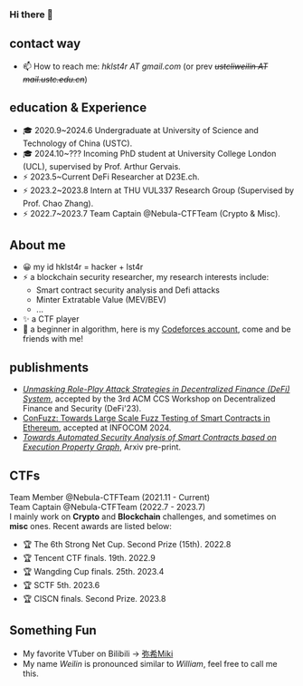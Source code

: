 ### Hi there 👋

<!--
**hklst4r/hklst4r** is a ✨ _special_ ✨ repository because its `README.md` (this file) appears on your GitHub profile.

Here are some ideas to get you started:

- 🔭 I’m currently working on ...
- 🌱 I’m currently learning ...
- 👯 I’m looking to collaborate on ...
- 🤔 I’m looking for help with ...
- 💬 Ask me about ...
- 📫 How to reach me: ...
- 😄 Pronouns: ...
- ⚡ Fun fact: ...
-->
<!-- ![github-stats](https://github-readme-stats.vercel.app/api?username=hklst4r&show_icons=true&line_height=25&hide_title=true)
![langs-stats](https://github-readme-stats.vercel.app/api/top-langs/?username=hklst4r&layout=compact)
 -->
## contact way
- 📫 How to reach me: *hklst4r AT gmail.com* (or prev ~~*ustcliweilin AT mail.ustc.edu.cn*~~)

## education & Experience

- 🎓 2020.9~2024.6 Undergraduate at University of Science and Technology of China (USTC).
- 🎓 2024.10~??? Incoming PhD student at University College London (UCL), supervised by Prof. Arthur Gervais.
- ⚡ 2023.5~Current DeFi Researcher at D23E.ch.
- ⚡ 2023.2~2023.8 Intern at THU VUL337 Research Group (Supervised by Prof. Chao Zhang).
- ⚡ 2022.7~2023.7 Team Captain @Nebula-CTFTeam (Crypto & Misc).



## About me
- 😀 my id hklst4r = hacker + lst4r
- ⚡ a blockchain security researcher, my research interests include:
    - Smart contract security analysis and Defi attacks
    - Minter Extratable Value (MEV/BEV)
    - ...
- ✨ a CTF player
- 🌱 a beginner in algorithm, here is my [Codeforces account](https://codeforces.com/profile/hklst4r), come and be friends with me!

## publishments
- [_Unmasking Role-Play Attack Strategies in Decentralized Finance (DeFi) System_](https://doi.org/10.1145/3605768.3623545), accepted by the 3rd ACM CCS Workshop on Decentralized Finance and Security (DeFi'23).
- [ConFuzz: Towards Large Scale Fuzz Testing of Smart Contracts in Ethereum](https://infocom2024.ieee-infocom.org/program/accepted-paper-list-main-conference), accepted at INFOCOM 2024.
- [*Towards Automated Security Analysis of Smart Contracts based on Execution Property Graph*](https://arxiv.org/abs/2305.14046), Arxiv pre-print.

## CTFs
Team Member  @Nebula-CTFTeam (2021.11 - Current)\
Team Captain @Nebula-CTFTeam (2022.7 - 2023.7)\
I mainly work on **Crypto** and **Blockchain** challenges, and sometimes on **misc** ones. Recent awards are listed below:
- 🏆 The 6th Strong Net Cup. Second Prize (15th). 2022.8
- 🏆 Tencent CTF finals. 19th. 2022.9
- 🏆 Wangding Cup finals. 25th. 2023.4
- 🏆 SCTF 5th. 2023.6
- 🏆 CISCN finals. Second Prize. 2023.8

## Something Fun
- My favorite VTuber on Bilibili -> [弥希Miki](https://space.bilibili.com/477317922)
- My name *Weilin* is pronounced similar to *William*, feel free to call me this.

